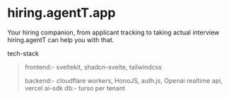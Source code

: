 # hiring.agentT.app
Your hiring companion, from applicant tracking to taking actual interview hiring.agentT can help you with that.


tech-stack
>
> frontend:- sveltekit, shadcn-svelte, tailwindcss
>
>  backend:- cloudflare workers, HonoJS, auth.js, Openai realtime api, vercel ai-sdk
> db:- turso per tenant

